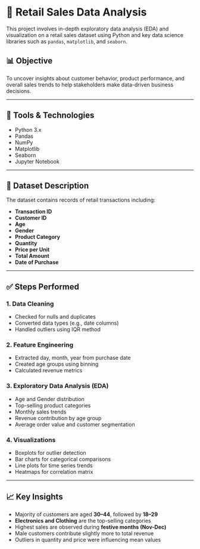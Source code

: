 # 🛒 Retail Sales Data Analysis

This project involves in-depth exploratory data analysis (EDA) and visualization on a retail sales dataset using Python and key data science libraries such as `pandas`, `matplotlib`, and `seaborn`.

## 📊 Objective

To uncover insights about customer behavior, product performance, and overall sales trends to help stakeholders make data-driven business decisions.

---

## 🧰 Tools & Technologies

- Python 3.x  
- Pandas  
- NumPy  
- Matplotlib  
- Seaborn  
- Jupyter Notebook  

---

## 📁 Dataset Description

The dataset contains records of retail transactions including:

- **Transaction ID**  
- **Customer ID**  
- **Age**  
- **Gender**  
- **Product Category**  
- **Quantity**  
- **Price per Unit**  
- **Total Amount**  
- **Date of Purchase**  

---

## ✅ Steps Performed

### 1. Data Cleaning
- Checked for nulls and duplicates  
- Converted data types (e.g., date columns)  
- Handled outliers using IQR method

### 2. Feature Engineering
- Extracted day, month, year from purchase date  
- Created age groups using binning  
- Calculated revenue metrics  

### 3. Exploratory Data Analysis (EDA)
- Age and Gender distribution  
- Top-selling product categories  
- Monthly sales trends  
- Revenue contribution by age group  
- Average order value and customer segmentation  

### 4. Visualizations
- Boxplots for outlier detection  
- Bar charts for categorical comparisons  
- Line plots for time series trends  
- Heatmaps for correlation matrix  

---

## 📈 Key Insights

- Majority of customers are aged **30–44**, followed by **18–29**
- **Electronics and Clothing** are the top-selling categories
- Highest sales are observed during **festive months (Nov-Dec)**
- Male customers contribute slightly more to total revenue
- Outliers in quantity and price were influencing mean values


